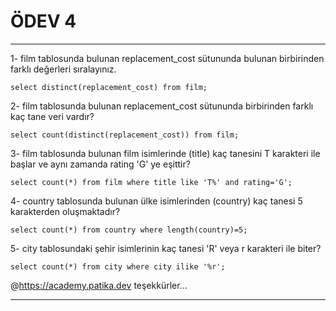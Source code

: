 # ÖDEV 4

---

1- film tablosunda bulunan replacement_cost sütununda bulunan birbirinden farklı değerleri sıralayınız.

```
select distinct(replacement_cost) from film;
```

2- film tablosunda bulunan replacement_cost sütununda birbirinden farklı kaç tane veri vardır?

```
select count(distinct(replacement_cost)) from film;
```

3- film tablosunda bulunan film isimlerinde (title) kaç tanesini T karakteri ile başlar ve aynı zamanda rating 'G' ye eşittir?

```
select count(*) from film where title like 'T%' and rating='G';
```

4- country tablosunda bulunan ülke isimlerinden (country) kaç tanesi 5 karakterden oluşmaktadır?

```
select count(*) from country where length(country)=5;
```

5- city tablosundaki şehir isimlerinin kaç tanesi 'R' veya r karakteri ile biter?

```
select count(*) from city where city ilike '%r';
```

@https://academy.patika.dev teşekkürler...

---
